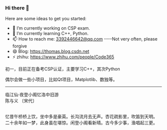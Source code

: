 ### Hi there 👋

Here are some ideas to get you started:

- 🔭 I’m currently working on CSP exam.
- 🌱 I’m currently learning C++, Python.
- 📫 How to reach me: 3392446642@qq.com ----Not very often, please forgive
- 😄 Blog: <https://thomas.blog.csdn.net>
- ⚡ zhihu: <https://www.zhihu.com/people/Code365>

初一，目前正在备考CSP认证，主要学习C++，其次Python

偶尔会做一些小项目，比如Qt项目，Matplotlib、数独等。

---

<p><font face="STXINGKA.TTF">临江仙·夜登小阁忆洛中旧游<br>
陈与义 〔宋代〕<br>
<br></p>
<p style="font-family: 华文行楷">忆昔午桥桥上饮，坐中多是豪英。长沟流月去无声。杏花疏影里，吹笛到天明。 <br>
二十余年如一梦，此身虽在堪惊。闲登小阁看新晴。古今多少事，渔唱起三更。 </p>
